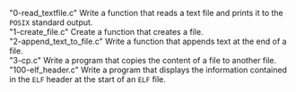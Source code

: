 "0-read_textfile.c" Write a function that reads a text file and prints it to the `POSIX` standard output.\
"1-create_file.c" Create a function that creates a file.\
"2-append_text_to_file.c" Write a function that appends text at the end of a file.\
"3-cp.c" Write a program that copies the content of a file to another file.\
"100-elf_header.c" Write a program that displays the information contained in the `ELF` header at the start of an `ELF` file.
